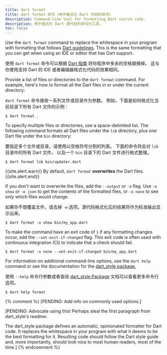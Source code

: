 ```yaml
---
title: dart format
title: dart format 命令（用于格式化 Dart 代码的命令）
description: Command-line tool for formatting Dart source code.
description: 用于格式化 Dart 源代码的命令行工具。
toc: false
---
```


Use the `dart format` command to replace the whitespace in your program
with formatting that follows
[Dart guidelines](/effective-dart/style#formatting).
This is the same formatting that you can get
when using an IDE or editor that has Dart support.

使用 `dart format` 命令可以根据
[Dart 指南](/guides/language/effective-dart/style#formatting)
将你程序中多余的空格替换掉。
这与你使用支持 Dart 的 IDE 或者编辑器格式化代码的效果相同。

Provide a list of files or directories to the `dart format` command.
For example, here's how to format all the Dart files
in or under the current directory:

`dart format` 命令接收一系列文件或目录作为参数。
例如，下面是如何格式化当前目录下所有 Dart 文件的示例：

```terminal
$ dart format .
```

To specify multiple files or directories,
use a space-delimited list.
The following command formats all Dart files under the `lib` directory,
plus one Dart file under the `bin` directory:

要指定多个文件或目录，请使用以空格符号分割的列表。
下面的命令将会对 `lib` 目录中的所有 Dart 文件，
以及一个 `bin` 目录下的 Dart 文件进行格式整理。

```terminal
$ dart format lib bin/updater.dart 
```

{{site.alert.warn}}
  By default, `dart format` **overwrites** the Dart files.
{{site.alert.end}}

If you don't want to overwrite the files,
add the `--output` or `-o` flag.
Use `-o show` or `-o json` to get the contents of the formatted files,
or `-o none` to see only which files would change.

如果你不想覆盖文件，请去掉 `-w` 选项。源代码格式化后的结果将作为标准输出显示出来。

```terminal
$ dart format -o show bin/my_app.dart
```

To make the command have an exit code of `1`
if any formatting changes occur,
add the `--set-exit-if-changed` flag.
This exit code is often used with continuous integration (CI)
to indicate that a check should fail.

```terminal
$ dart format -o none --set-exit-if-changed bin/my_app.dart
```

For information on additional command-line options,
use the `dart help` command or see the documentation for the
[dart_style package.]({{site.pub-pkg}}/dart_style)

使用 `--help` 命令行参数或者查阅 [dart_style Package]({{site.pub-pkg}}/dart_style) 文档可以查看更多命令行选项。

```terminal
$ dart help format
```

{% comment %}
[PENDING: Add info on commonly used options.]

[PENDING: Advocate using this! Perhaps steal the first paragraph from
dart_style's readme:

The dart_style package defines an automatic, opinionated formatter
for Dart code. It replaces the whitespace in your program with what
it deems to be the best formatting for it. Resulting code should
follow the Dart style guide and, more importantly, should look nice
to most human readers, most of the time.]
{% endcomment %}
